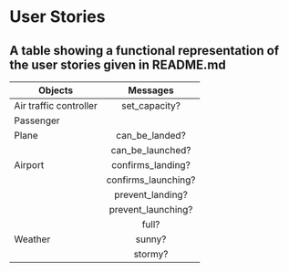# User Stories
## A table showing a functional representation of the user stories given in README.md


| Objects         | Messages       
| -------------   |:-------------:|
| Air traffic controller          |   set_capacity?            |
| Passenger            |      |  
| Plane | can_be_landed? |
|  | can_be_launched?     |  
| Airport | confirms_landing? |
|  | confirms_launching? |
|  | prevent_landing?    |
|  | prevent_launching?    |
|  | full?    |
| Weather | sunny?     |
|  | stormy? |
